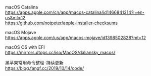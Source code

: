 macOS Catalina  
https://apps.apple.com/cn/app/macos-catalina/id1466841314?l=en-us&mt=12  
https://github.com/notpeter/apple-installer-checksums  

macOS Mojave  
https://apps.apple.com/us/app/macos-mojave/id1398502828?mt=12  


macOS OS with EFI  
https://mirrors.dtops.cc/iso/MacOS/daliansky_macos/  

黑苹果常用命令整理-持续更新  
https://blog.fangf.cc/2019/10/14/code/  
